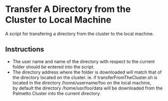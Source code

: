 # Transfer A Directory from the Cluster to Local Machine

A script for transfering a directory from the cluster to the local machine.

## Instructions

* The user name and name of the directory with respect to the current folder should be entered into the script. 
* The directory address where the folder is downloaded will match that of the directory located on the cluster.
  ie. if transferFromTheCluster.sh is located in the directory /home/username/foo on the local machine,  
  by default the directory /home/usr/foo/data will be downloaded from the Palmetto Cluster into the current directory.
